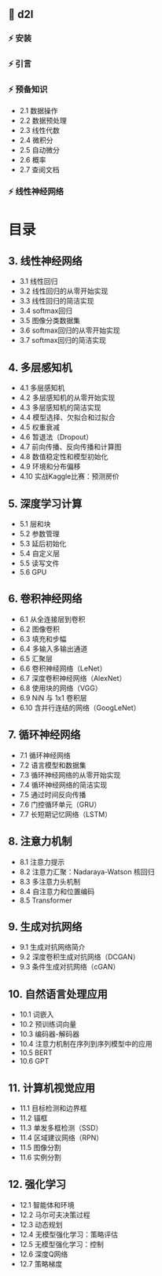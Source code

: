 ## :watermelon: d2l

### :zap: 安装

### :zap: 引言

### :zap: 预备知识

- 2.1 数据操作
- 2.2 数据预处理
- 2.3 线性代数
- 2.4 微积分
- 2.5 自动微分
- 2.6 概率
- 2.7 查阅文档

### :zap: 线性神经网络

# 目录
## 3. 线性神经网络
- 3.1 线性回归
- 3.2 线性回归的从零开始实现
- 3.3 线性回归的简洁实现
- 3.4 softmax回归
- 3.5 图像分类数据集
- 3.6 softmax回归的从零开始实现
- 3.7 softmax回归的简洁实现

## 4. 多层感知机
- 4.1 多层感知机
- 4.2 多层感知机的从零开始实现
- 4.3 多层感知机的简洁实现
- 4.4 模型选择、欠拟合和过拟合
- 4.5 权重衰减
- 4.6 暂退法（Dropout）
- 4.7 前向传播、反向传播和计算图
- 4.8 数值稳定性和模型初始化
- 4.9 环境和分布偏移
- 4.10 实战Kaggle比赛：预测房价

## 5. 深度学习计算
- 5.1 层和块
- 5.2 参数管理
- 5.3 延后初始化
- 5.4 自定义层
- 5.5 读写文件
- 5.6 GPU

## 6. 卷积神经网络
- 6.1 从全连接层到卷积
- 6.2 图像卷积
- 6.3 填充和步幅
- 6.4 多输入多输出通道
- 6.5 汇聚层
- 6.6 卷积神经网络（LeNet）
- 6.7 深度卷积神经网络（AlexNet）
- 6.8 使用块的网络（VGG）
- 6.9 NiN 与 1x1 卷积层
- 6.10 含并行连结的网络（GoogLeNet）

## 7. 循环神经网络
- 7.1 循环神经网络
- 7.2 语言模型和数据集
- 7.3 循环神经网络的从零开始实现
- 7.4 循环神经网络的简洁实现
- 7.5 通过时间反向传播
- 7.6 门控循环单元（GRU）
- 7.7 长短期记忆网络（LSTM）

## 8. 注意力机制
- 8.1 注意力提示
- 8.2 注意力汇聚：Nadaraya-Watson 核回归
- 8.3 多注意力头机制
- 8.4 自注意力和位置编码
- 8.5 Transformer

## 9. 生成对抗网络
- 9.1 生成对抗网络简介
- 9.2 深度卷积生成对抗网络（DCGAN）
- 9.3 条件生成对抗网络（cGAN）

## 10. 自然语言处理应用
- 10.1 词嵌入
- 10.2 预训练词向量
- 10.3 编码器-解码器
- 10.4 注意力机制在序列到序列模型中的应用
- 10.5 BERT
- 10.6 GPT

## 11. 计算机视觉应用
- 11.1 目标检测和边界框
- 11.2 锚框
- 11.3 单发多框检测（SSD）
- 11.4 区域建议网络（RPN）
- 11.5 图像分割
- 11.6 实例分割

## 12. 强化学习
- 12.1 智能体和环境
- 12.2 马尔可夫决策过程
- 12.3 动态规划
- 12.4 无模型强化学习：策略评估
- 12.5 无模型强化学习：控制
- 12.6 深度Q网络
- 12.7 策略梯度 